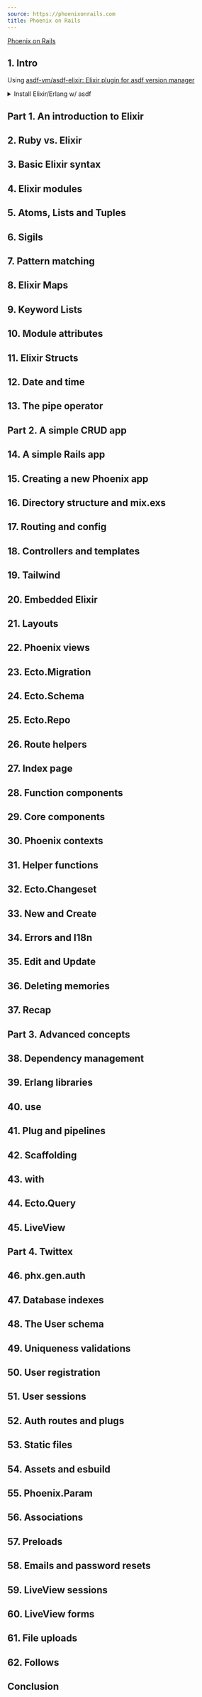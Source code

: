 ```yaml
---
source: https://phoenixonrails.com
title: Phoenix on Rails
---
```


[Phoenix on Rails](https://phoenixonrails.com)

## 1. Intro  

Using [asdf-vm/asdf-elixir: Elixir plugin for asdf version manager](https://github.com/asdf-vm/asdf-elixir)
<details><summary>Install Elixir/Erlang w/ asdf</summary>

```bash
asdf install elixir 1.15.4-otp-25
asdf install erlang 25.3.2.5 # VSCode elixirLS does not support OTP 26 
```

</details>

## Part 1. An introduction to Elixir
## 2. Ruby vs. Elixir  
## 3. Basic Elixir syntax  
## 4. Elixir modules  
## 5. Atoms, Lists and Tuples  
## 6. Sigils  
## 7. Pattern matching  
## 8. Elixir Maps  
## 9. Keyword Lists  
## 10. Module attributes  
## 11. Elixir Structs  
## 12. Date and time  
## 13. The pipe operator  
## Part 2. A simple CRUD app
## 14. A simple Rails app  
## 15. Creating a new Phoenix app  
## 16. Directory structure and mix.exs  
## 17. Routing and config  
## 18. Controllers and templates  
## 19. Tailwind  
## 20. Embedded Elixir  
## 21. Layouts  
## 22. Phoenix views  
## 23. Ecto.Migration  
## 24. Ecto.Schema  
## 25. Ecto.Repo  
## 26. Route helpers  
## 27. Index page  
## 28. Function components  
## 29. Core components  
## 30. Phoenix contexts  
## 31. Helper functions  
## 32. Ecto.Changeset  
## 33. New and Create  
## 34. Errors and I18n  
## 35. Edit and Update  
## 36. Deleting memories  
## 37. Recap  
## Part 3. Advanced concepts
## 38. Dependency management  
## 39. Erlang libraries  
## 40. use  
## 41. Plug and pipelines  
## 42. Scaffolding  
## 43. with  
## 44. Ecto.Query  
## 45. LiveView  
## Part 4. Twittex
## 46. phx.gen.auth  
## 47. Database indexes  
## 48. The User schema  
## 49. Uniqueness validations  
## 50. User registration  
## 51. User sessions  
## 52. Auth routes and plugs  
## 53. Static files  
## 54. Assets and esbuild  
## 55. Phoenix.Param  
## 56. Associations  
## 57. Preloads  
## 58. Emails and password resets  
## 59. LiveView sessions  
## 60. LiveView forms  
## 61. File uploads  
## 62. Follows  
## Conclusion
